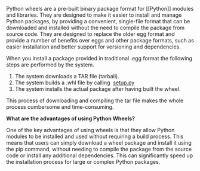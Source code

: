 Python wheels are a pre-built binary package format for [[Python]] modules and libraries. They are designed to make it easier to install and manage Python packages, by providing a convenient, single-file format that can be downloaded and installed without the need to compile the package from source code. They are designed to replace the older egg format and provide a number of benefits over eggs and other package formats, such as easier installation and better support for versioning and dependencies.

When you install a package provided in traditional .egg format the following steps are performed by the system.

1. The system downloads a TAR file (tarball).
2. The system builds a .whl file by calling  [setup.py](https://www.geeksforgeeks.org/what-is-setup-py-in-python/)
3. The system installs the actual package after having built the wheel.

This process of downloading and compiling the tar file makes the whole process cumbersome and time-consuming.

**What are the advantages of using Python Wheels?**

One of the key advantages of using wheels is that they allow Python modules to be installed and used without requiring a build process. This means that users can simply download a wheel package and install it using the pip command, without needing to compile the package from the source code or install any additional dependencies. This can significantly speed up the installation process for large or complex Python packages.